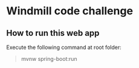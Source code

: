 # Windmill code challenge

## How to run this web app

Execute the following command at root folder:
> mvnw spring-boot:run
